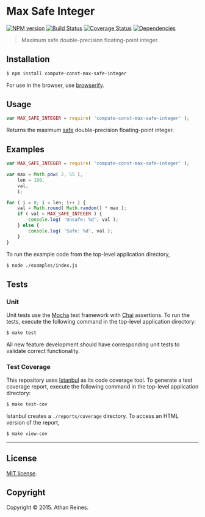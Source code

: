Max Safe Integer
===
[![NPM version][npm-image]][npm-url] [![Build Status][travis-image]][travis-url] [![Coverage Status][coveralls-image]][coveralls-url] [![Dependencies][dependencies-image]][dependencies-url]

> Maximum safe double-precision floating-point integer.


## Installation

``` bash
$ npm install compute-const-max-safe-integer
```

For use in the browser, use [browserify](https://github.com/substack/node-browserify).


## Usage

``` javascript
var MAX_SAFE_INTEGER = require( 'compute-const-max-safe-integer' );
```

Returns the maximum [safe](http://www.2ality.com/2013/10/safe-integers.html) double-precision floating-point integer.


## Examples

``` javascript
var MAX_SAFE_INTEGER = require( 'compute-const-max-safe-integer' );

var max = Math.pow( 2, 55 ),
	len = 100,
	val,
	i;

for ( i = 0; i < len; i++ ) {
	val = Math.round( Math.random() * max );
	if ( val > MAX_SAFE_INTEGER ) {
		console.log( 'Unsafe: %d', val );
	} else {
		console.log( 'Safe: %d', val );
	}
}
```

To run the example code from the top-level application directory,

``` bash
$ node ./examples/index.js
```


## Tests

### Unit

Unit tests use the [Mocha](http://mochajs.org/) test framework with [Chai](http://chaijs.com) assertions. To run the tests, execute the following command in the top-level application directory:

``` bash
$ make test
```

All new feature development should have corresponding unit tests to validate correct functionality.


### Test Coverage

This repository uses [Istanbul](https://github.com/gotwarlost/istanbul) as its code coverage tool. To generate a test coverage report, execute the following command in the top-level application directory:

``` bash
$ make test-cov
```

Istanbul creates a `./reports/coverage` directory. To access an HTML version of the report,

``` bash
$ make view-cov
```


---
## License

[MIT license](http://opensource.org/licenses/MIT). 


## Copyright

Copyright &copy; 2015. Athan Reines.


[npm-image]: http://img.shields.io/npm/v/compute-const-max-safe-integer.svg
[npm-url]: https://npmjs.org/package/compute-const-max-safe-integer

[travis-image]: http://img.shields.io/travis/compute-io/const-max-safe-integer/master.svg
[travis-url]: https://travis-ci.org/compute-io/const-max-safe-integer

[coveralls-image]: https://img.shields.io/coveralls/compute-io/const-max-safe-integer/master.svg
[coveralls-url]: https://coveralls.io/r/compute-io/const-max-safe-integer?branch=master

[dependencies-image]: http://img.shields.io/david/compute-io/const-max-safe-integer.svg
[dependencies-url]: https://david-dm.org/compute-io/const-max-safe-integer

[dev-dependencies-image]: http://img.shields.io/david/dev/compute-io/const-max-safe-integer.svg
[dev-dependencies-url]: https://david-dm.org/dev/compute-io/const-max-safe-integer

[github-issues-image]: http://img.shields.io/github/issues/compute-io/const-max-safe-integer.svg
[github-issues-url]: https://github.com/compute-io/const-max-safe-integer/issues
